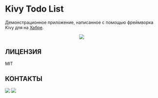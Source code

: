 # Kivy Todo List

Демонстрационное приложение, написанное с помощью фреймворка Kivy для на [Хабре](https://habr.com).

<p align="center">
  <img src="https://raw.githubusercontent.com/HeaTTheatR/KivyTodoList/master/data/images/icon.png">
</p>

ЛИЦЕНЗИЯ
--------
MIT

КОНТАКТЫ
--------
<a href="https://vk.com/kivy_development"><img src="https://raw.githubusercontent.com/HeaTTheatR/VKGroups/master/data/images/kivy_ru.png"></a> <a href="https://habr.com/users/heattheatr/topics/"><img src="https://raw.githubusercontent.com/HeaTTheatR/VKGroups/master/data/images/kivy_on_habr.png"></a>